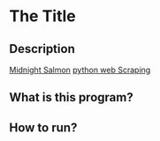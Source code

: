# The Title
## Description
[Midnight Salmon](https://midnightsimon.com/)
[python web Scraping](https://automatetheboringstuff.com/2e/chapter12/)
## What is this program?

## How to run?
